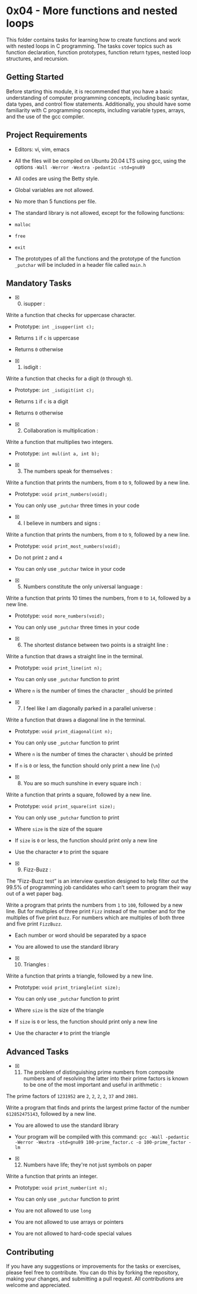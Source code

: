 #  0x04 - More functions and nested loops

This folder contains tasks for learning how to create functions and work with nested loops in C programming. The tasks cover topics such as function declaration, function prototypes, function return types, nested loop structures, and recursion.

##  Getting Started

Before starting this module, it is recommended that you have a basic understanding of computer programming concepts, including basic syntax, data types, and control flow statements. Additionally, you should have some familiarity with C programming concepts, including variable types, arrays, and the use of the gcc compiler.

##  Project Requirements

- Editors: vi, vim, emacs

- All the files will be compiled on Ubuntu 20.04 LTS using gcc, using the options `-Wall -Werror -Wextra -pedantic -std=gnu89`

- All codes are using the Betty style.

- Global variables are not allowed.

- No more than 5 functions per file.

- The standard library is not allowed, except for the following functions:

- `malloc`

- `free`

- `exit`

- The prototypes of all the functions and the prototype of the function `_putchar` will be included in a header file called `main.h`

##  Mandatory Tasks

- [x] 0. isupper :

Write a function that checks for uppercase character.

- Prototype: `int _isupper(int c);`

- Returns `1` if `c` is uppercase

- Returns `0` otherwise

- [x] 1. isdigit :

Write a function that checks for a digit (`0` through `9`).

- Prototype: `int _isdigit(int c);`

- Returns `1` if `c` is a digit

- Returns `0` otherwise

- [x] 2. Collaboration is multiplication :

Write a function that multiplies two integers.

- Prototype: `int mul(int a, int b);`

- [x] 3. The numbers speak for themselves :

Write a function that prints the numbers, from `0` to `9`, followed by a new line.

- Prototype: `void print_numbers(void);`

- You can only use `_putchar` three times in your code

- [x] 4. I believe in numbers and signs :

Write a function that prints the numbers, from `0` to `9`, followed by a new line.

- Prototype: `void print_most_numbers(void);`

- Do not print `2` and `4`

- You can only use `_putchar` twice in your code

- [x] 5. Numbers constitute the only universal language :

Write a function that prints 10 times the numbers, from `0` to `14`, followed by a new line.

- Prototype: `void more_numbers(void);`

- You can only use `_putchar` three times in your code

- [x] 6. The shortest distance between two points is a straight line :

Write a function that draws a straight line in the terminal.

- Prototype: `void print_line(int n);`

- You can only use `_putchar` function to print

- Where `n` is the number of times the character `_` should be printed

- [x] 7. I feel like I am diagonally parked in a parallel universe :

Write a function that draws a diagonal line in the terminal.

- Prototype: `void print_diagonal(int n);`

- You can only use `_putchar` function to print

- Where `n` is the number of times the character `\` should be printed

- If `n` is `0` or less, the function should only print a new line (`\n`)

- [x] 8. You are so much sunshine in every square inch :

Write a function that prints a square, followed by a new line.

- Prototype: `void print_square(int size);`

- You can only use `_putchar` function to print

- Where `size` is the size of the square

- If `size` is `0` or less, the function should print only a new line

- Use the character `#` to print the square

- [x] 9. Fizz-Buzz :

The “Fizz-Buzz test” is an interview question designed to help filter out the 99.5% of programming job candidates who can’t seem to program their way out of a wet paper bag.

Write a program that prints the numbers from `1` to `100`, followed by a new line. But for multiples of three print `Fizz` instead of the number and for the multiples of five print `Buzz`. For numbers which are multiples of both three and five print `FizzBuzz`.

- Each number or word should be separated by a space

- You are allowed to use the standard library

- [x] 10. Triangles :

Write a function that prints a triangle, followed by a new line.

- Prototype: `void print_triangle(int size);`

- You can only use `_putchar` function to print

- Where `size` is the size of the triangle

- If `size` is `0` or less, the function should print only a new line

- Use the character `#` to print the triangle

## Advanced Tasks

- [x] 11. The problem of distinguishing prime numbers from composite numbers and of resolving the latter into their prime factors is known to be one of the most important and useful in arithmetic :

The prime factors of `1231952` are `2`, `2`, `2`, `2`, `37` and `2081`.

Write a program that finds and prints the largest prime factor of the number `612852475143`, followed by a new line.

- You are allowed to use the standard library

- Your program will be compiled with this command: `gcc -Wall -pedantic -Werror -Wextra -std=gnu89 100-prime_factor.c -o 100-prime_factor -lm`

- [x] 12. Numbers have life; they're not just symbols on paper

Write a function that prints an integer.

- Prototype: `void print_number(int n);`

- You can only use `_putchar` function to print

- You are not allowed to use `long`

- You are not allowed to use arrays or pointers

- You are not allowed to hard-code special values

##  Contributing

If you have any suggestions or improvements for the tasks or exercises, please feel free to contribute. You can do this by forking the repository, making your changes, and submitting a pull request. All contributions are welcome and appreciated.
